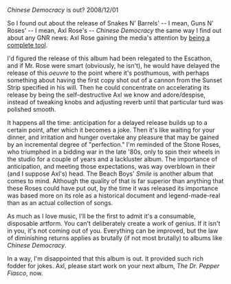 <i>Chinese Democracy</i> is out?
2008/12/01

So I found out about the release of Snakes N' Barrels' -- I mean, Guns N' Roses' -- I mean, Axl Rose's -- <em>Chinese Democracy</em> the same way I find out about any GNR news: Axl Rose gaining the media's attention by <a href="http://www.worleygig.com/2008/11/axl-rose-valiantly-holding-on-in-his-fight-to-remain-a-complete-tool/">being a complete tool</a>.

I'd figured the release of this album had been relegated to the Escathon, and if Mr. Rose were smart (obviously, he isn't), he would have delayed the release of this <em>oeuvre</em> to the point where it's posthumous, with perhaps something about having the first copy shot out of a cannon from the Sunset Strip specified in his will. Then he could concentrate on accelerating its release by being the self-destructive Axl we know and adore/despise, instead of tweaking knobs and adjusting reverb until that particular turd was polished smooth.

It happens all the time: anticipation for a delayed release builds up to a certain point, after which it becomes a joke. Then it's like waiting for your dinner, and irritation and hunger overtake any pleasure that may be gained by an incremental degree of "perfection." I'm reminded of the Stone Roses, who triumphed in a bidding war in the late '80s, only to spin their wheels in the studio for a couple of years and a lackluster album. The importance of anticipation, and meeting those expectations, was way overblown in their (and I suppose Axl's) head. The Beach Boys' <em>Smile</em> is another album that comes to mind. Although the quality of that is far superior than anything that these Roses could have put out, by the time it was released its importance was based more on its role as a historical document and legend-made-real than as an actual collection of songs.

As much as I love music, I'll be the first to admit it's a consumable, disposable artform. You can't deliberately create a work of genius. If it isn't in you, it's not coming out of you. Everything can be improved, but the law of diminishing returns applies as brutally (if not most brutally) to albums like <em>Chinese Democracy</em>.

In a way, I'm disappointed that this album is out. It provided such rich fodder for jokes. Axl, please start work on your next album, <em>The Dr. Pepper Fiasco</em>, now.
